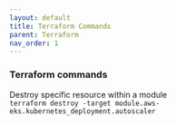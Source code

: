 ```yaml
---
layout: default
title: Terraform Commands
parent: Terraform
nav_order: 1
---
```

### Terraform commands

Destroy specific resource within a module   
```terraform destroy -target module.aws-eks.kubernetes_deployment.autoscaler```   